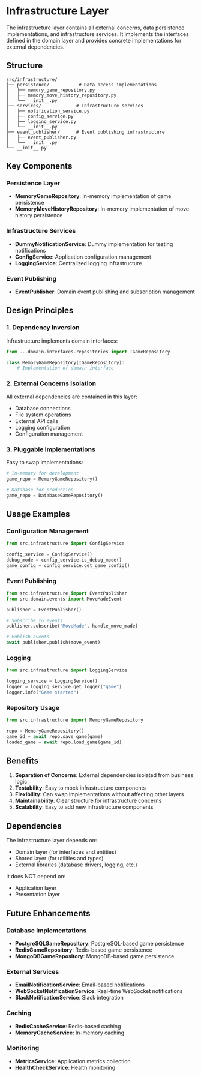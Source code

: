 # Infrastructure Layer

The infrastructure layer contains all external concerns, data persistence implementations, and infrastructure services. It implements the interfaces defined in the domain layer and provides concrete implementations for external dependencies.

## Structure

```
src/infrastructure/
├── persistence/           # Data access implementations
│   ├── memory_game_repository.py
│   ├── memory_move_history_repository.py
│   └── __init__.py
├── services/             # Infrastructure services
│   ├── notification_service.py
│   ├── config_service.py
│   ├── logging_service.py
│   └── __init__.py
├── event_publisher/      # Event publishing infrastructure
│   ├── event_publisher.py
│   └── __init__.py
└── __init__.py
```

## Key Components

### Persistence Layer

- **MemoryGameRepository**: In-memory implementation of game persistence
- **MemoryMoveHistoryRepository**: In-memory implementation of move history persistence

### Infrastructure Services

- **DummyNotificationService**: Dummy implementation for testing notifications
- **ConfigService**: Application configuration management
- **LoggingService**: Centralized logging infrastructure

### Event Publishing

- **EventPublisher**: Domain event publishing and subscription management

## Design Principles

### 1. Dependency Inversion
Infrastructure implements domain interfaces:
```python
from ...domain.interfaces.repositories import IGameRepository

class MemoryGameRepository(IGameRepository):
    # Implementation of domain interface
```

### 2. External Concerns Isolation
All external dependencies are contained in this layer:
- Database connections
- File system operations
- External API calls
- Logging configuration
- Configuration management

### 3. Pluggable Implementations
Easy to swap implementations:
```python
# In-memory for development
game_repo = MemoryGameRepository()

# Database for production
game_repo = DatabaseGameRepository()
```

## Usage Examples

### Configuration Management
```python
from src.infrastructure import ConfigService

config_service = ConfigService()
debug_mode = config_service.is_debug_mode()
game_config = config_service.get_game_config()
```

### Event Publishing
```python
from src.infrastructure import EventPublisher
from src.domain.events import MoveMadeEvent

publisher = EventPublisher()

# Subscribe to events
publisher.subscribe("MoveMade", handle_move_made)

# Publish events
await publisher.publish(move_event)
```

### Logging
```python
from src.infrastructure import LoggingService

logging_service = LoggingService()
logger = logging_service.get_logger("game")
logger.info("Game started")
```

### Repository Usage
```python
from src.infrastructure import MemoryGameRepository

repo = MemoryGameRepository()
game_id = await repo.save_game(game)
loaded_game = await repo.load_game(game_id)
```

## Benefits

1. **Separation of Concerns**: External dependencies isolated from business logic
2. **Testability**: Easy to mock infrastructure components
3. **Flexibility**: Can swap implementations without affecting other layers
4. **Maintainability**: Clear structure for infrastructure concerns
5. **Scalability**: Easy to add new infrastructure components

## Dependencies

The infrastructure layer depends on:
- Domain layer (for interfaces and entities)
- Shared layer (for utilities and types)
- External libraries (database drivers, logging, etc.)

It does NOT depend on:
- Application layer
- Presentation layer

## Future Enhancements

### Database Implementations
- **PostgreSQLGameRepository**: PostgreSQL-based game persistence
- **RedisGameRepository**: Redis-based game persistence
- **MongoDBGameRepository**: MongoDB-based game persistence

### External Services
- **EmailNotificationService**: Email-based notifications
- **WebSocketNotificationService**: Real-time WebSocket notifications
- **SlackNotificationService**: Slack integration

### Caching
- **RedisCacheService**: Redis-based caching
- **MemoryCacheService**: In-memory caching

### Monitoring
- **MetricsService**: Application metrics collection
- **HealthCheckService**: Health monitoring 